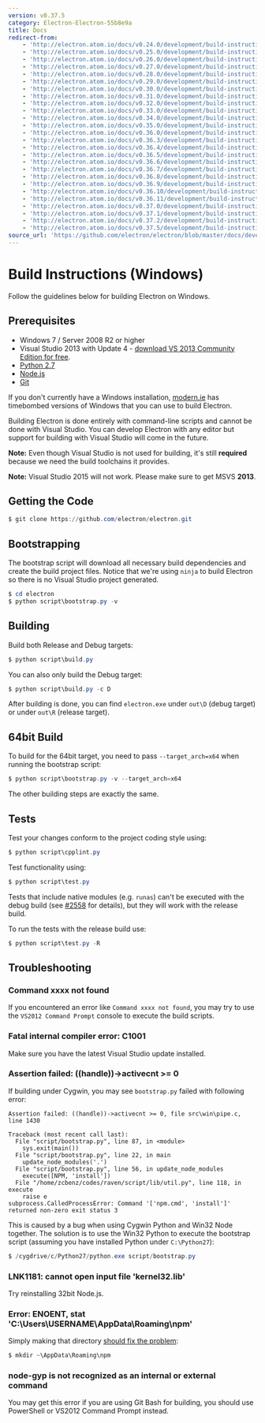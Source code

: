 ```yaml
---
version: v0.37.5
category: Electron-Electron-55b8e9a
title: Docs
redirect-from:
    - 'http://electron.atom.io/docs/v0.24.0/development/build-instructions-windows/'
    - 'http://electron.atom.io/docs/v0.25.0/development/build-instructions-windows/'
    - 'http://electron.atom.io/docs/v0.26.0/development/build-instructions-windows/'
    - 'http://electron.atom.io/docs/v0.27.0/development/build-instructions-windows/'
    - 'http://electron.atom.io/docs/v0.28.0/development/build-instructions-windows/'
    - 'http://electron.atom.io/docs/v0.29.0/development/build-instructions-windows/'
    - 'http://electron.atom.io/docs/v0.30.0/development/build-instructions-windows/'
    - 'http://electron.atom.io/docs/v0.31.0/development/build-instructions-windows/'
    - 'http://electron.atom.io/docs/v0.32.0/development/build-instructions-windows/'
    - 'http://electron.atom.io/docs/v0.33.0/development/build-instructions-windows/'
    - 'http://electron.atom.io/docs/v0.34.0/development/build-instructions-windows/'
    - 'http://electron.atom.io/docs/v0.35.0/development/build-instructions-windows/'
    - 'http://electron.atom.io/docs/v0.36.0/development/build-instructions-windows/'
    - 'http://electron.atom.io/docs/v0.36.3/development/build-instructions-windows/'
    - 'http://electron.atom.io/docs/v0.36.4/development/build-instructions-windows/'
    - 'http://electron.atom.io/docs/v0.36.5/development/build-instructions-windows/'
    - 'http://electron.atom.io/docs/v0.36.6/development/build-instructions-windows/'
    - 'http://electron.atom.io/docs/v0.36.7/development/build-instructions-windows/'
    - 'http://electron.atom.io/docs/v0.36.8/development/build-instructions-windows/'
    - 'http://electron.atom.io/docs/v0.36.9/development/build-instructions-windows/'
    - 'http://electron.atom.io/docs/v0.36.10/development/build-instructions-windows/'
    - 'http://electron.atom.io/docs/v0.36.11/development/build-instructions-windows/'
    - 'http://electron.atom.io/docs/v0.37.0/development/build-instructions-windows/'
    - 'http://electron.atom.io/docs/v0.37.1/development/build-instructions-windows/'
    - 'http://electron.atom.io/docs/v0.37.2/development/build-instructions-windows/'
    - 'http://electron.atom.io/docs/v0.37.5/development/build-instructions-windows/'
source_url: 'https://github.com/electron/electron/blob/master/docs/development/build-instructions-windows.md'
---
```


# Build Instructions (Windows)

Follow the guidelines below for building Electron on Windows.

## Prerequisites

* Windows 7 / Server 2008 R2 or higher
* Visual Studio 2013 with Update 4 - [download VS 2013 Community Edition for
  free](https://www.visualstudio.com/news/vs2013-community-vs).
* [Python 2.7](http://www.python.org/download/releases/2.7/)
* [Node.js](http://nodejs.org/download/)
* [Git](http://git-scm.com)

If you don't currently have a Windows installation, [modern.ie](https://www.modern.ie/en-us/virtualization-tools#downloads)
has timebombed versions of Windows that you can use to build Electron.

Building Electron is done entirely with command-line scripts and cannot be done
with Visual Studio. You can develop Electron with any editor but support for
building with Visual Studio will come in the future.

**Note:** Even though Visual Studio is not used for building, it's still
**required** because we need the build toolchains it provides.

**Note:** Visual Studio 2015 will not work. Please make sure to get MSVS
**2013**.

## Getting the Code

```powershell
$ git clone https://github.com/electron/electron.git
```

## Bootstrapping

The bootstrap script will download all necessary build dependencies and create
the build project files. Notice that we're using `ninja` to build Electron so
there is no Visual Studio project generated.

```powershell
$ cd electron
$ python script\bootstrap.py -v
```

## Building

Build both Release and Debug targets:

```powershell
$ python script\build.py
```

You can also only build the Debug target:

```powershell
$ python script\build.py -c D
```

After building is done, you can find `electron.exe` under `out\D` (debug
target) or under `out\R` (release target).

## 64bit Build

To build for the 64bit target, you need to pass `--target_arch=x64` when running
the bootstrap script:

```powershell
$ python script\bootstrap.py -v --target_arch=x64
```

The other building steps are exactly the same.

## Tests

Test your changes conform to the project coding style using:

```powershell
$ python script\cpplint.py
```

Test functionality using:

```powershell
$ python script\test.py
```

Tests that include native modules (e.g. `runas`) can't be executed with the
debug build (see [#2558](https://github.com/electron/electron/issues/2558) for
details), but they will work with the release build.

To run the tests with the release build use:

```powershell
$ python script\test.py -R
```

## Troubleshooting

### Command xxxx not found

If you encountered an error like `Command xxxx not found`, you may try to use
the `VS2012 Command Prompt` console to execute the build scripts.

### Fatal internal compiler error: C1001

Make sure you have the latest Visual Studio update installed.

### Assertion failed: ((handle))->activecnt >= 0

If building under Cygwin, you may see `bootstrap.py` failed with following
error:

```
Assertion failed: ((handle))->activecnt >= 0, file src\win\pipe.c, line 1430

Traceback (most recent call last):
  File "script/bootstrap.py", line 87, in <module>
    sys.exit(main())
  File "script/bootstrap.py", line 22, in main
    update_node_modules('.')
  File "script/bootstrap.py", line 56, in update_node_modules
    execute([NPM, 'install'])
  File "/home/zcbenz/codes/raven/script/lib/util.py", line 118, in execute
    raise e
subprocess.CalledProcessError: Command '['npm.cmd', 'install']' returned non-zero exit status 3
```

This is caused by a bug when using Cygwin Python and Win32 Node together. The
solution is to use the Win32 Python to execute the bootstrap script (assuming
you have installed Python under `C:\Python27`):

```powershell
$ /cygdrive/c/Python27/python.exe script/bootstrap.py
```

### LNK1181: cannot open input file 'kernel32.lib'

Try reinstalling 32bit Node.js.

### Error: ENOENT, stat 'C:\Users\USERNAME\AppData\Roaming\npm'

Simply making that directory [should fix the problem](http://stackoverflow.com/a/25095327/102704):

```powershell
$ mkdir ~\AppData\Roaming\npm
```

### node-gyp is not recognized as an internal or external command

You may get this error if you are using Git Bash for building, you should use
PowerShell or VS2012 Command Prompt instead.
